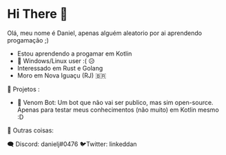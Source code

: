# Hi There 👋

Olá, meu nome é Daniel, apenas alguém aleatorio por ai aprendendo progamação ;)

- Estou aprendendo a progamar em Kotlin
- 🐧 Windows/Linux user :( 😥
- Interessado em Rust e Golang 
- Moro em Nova Iguaçu (RJ) 🇧🇷

🔷 Projetos :

- 💬 Venom Bot:
Um bot que não vai ser publico, mas sim open-source.
Apenas para testar meus conhecimentos (não muito) em Kotlin mesmo :D

🔶 Outras coisas:

🗨 Discord: danielj#0476
🐦Twitter: linkeddan



